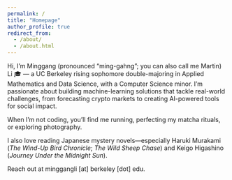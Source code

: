 ```yaml
---
permalink: /
title: "Homepage"
author_profile: true
redirect_from: 
  - /about/
  - /about.html
---
```


Hi, I’m Minggang (pronounced “ming-gahng”; you can also call me Martin) Li 🎓 — a UC Berkeley rising sophomore double-majoring in Applied Mathematics and Data Science, with a Computer Science minor. I’m passionate about building machine-learning solutions that tackle real-world challenges, from forecasting crypto markets to creating AI-powered tools for social impact. 

When I’m not coding, you’ll find me running, perfecting my matcha rituals, or exploring photography. 

I also love reading Japanese mystery novels—especially Haruki Murakami (_The Wind-Up Bird Chronicle_; _The Wild Sheep Chase_) and Keigo Higashino (_Journey Under the Midnight Sun_).

Reach out at minggangli [at] berkeley [dot] edu.